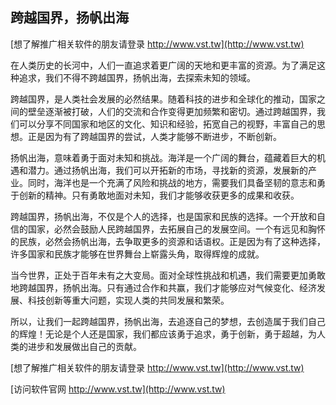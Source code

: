 ## **跨越国界，扬帆出海**

[想了解推广相关软件的朋友请登录 http://www.vst.tw](http://www.vst.tw)

在人类历史的长河中，人们一直追求着更广阔的天地和更丰富的资源。为了满足这种追求，我们不得不跨越国界，扬帆出海，去探索未知的领域。

跨越国界，是人类社会发展的必然结果。随着科技的进步和全球化的推动，国家之间的壁垒逐渐被打破，人们的交流和合作变得更加频繁和密切。通过跨越国界，我们可以分享不同国家和地区的文化、知识和经验，拓宽自己的视野，丰富自己的思想。正是因为有了跨越国界的尝试，人类才能够不断进步，不断创新。

扬帆出海，意味着勇于面对未知和挑战。海洋是一个广阔的舞台，蕴藏着巨大的机遇和潜力。通过扬帆出海，我们可以开拓新的市场，寻找新的资源，发展新的产业。同时，海洋也是一个充满了风险和挑战的地方，需要我们具备坚韧的意志和勇于创新的精神。只有勇敢地面对未知，我们才能够收获更多的成果和收获。

跨越国界，扬帆出海，不仅是个人的选择，也是国家和民族的选择。一个开放和自信的国家，必然会鼓励人民跨越国界，去拓展自己的发展空间。一个有远见和胸怀的民族，必然会扬帆出海，去争取更多的资源和话语权。正是因为有了这种选择，许多国家和民族才能够在世界舞台上崭露头角，取得辉煌的成就。

当今世界，正处于百年未有之大变局。面对全球性挑战和机遇，我们需要更加勇敢地跨越国界，扬帆出海。只有通过合作和共赢，我们才能够应对气候变化、经济发展、科技创新等重大问题，实现人类的共同发展和繁荣。

所以，让我们一起跨越国界，扬帆出海，去追逐自己的梦想，去创造属于我们自己的辉煌！无论是个人还是国家，我们都应该勇于追求，勇于创新，勇于超越，为人类的进步和发展做出自己的贡献。

[想了解推广相关软件的朋友请登录 http://www.vst.tw](http://www.vst.tw)


[访问软件官网 http://www.vst.tw](http://www.vst.tw)
